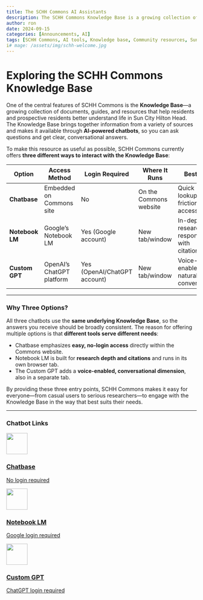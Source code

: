 ```yaml
---
title: The SCHH Commons AI Assistants
description: The SCHH Commons Knowledge Base is a growing collection of resources about life in Sun City Hilton Head, accessible through three AI chatbots—Chatbase, Notebook LM, and Custom GPT—that all use the same information but offer different ways to interact with it.
author: ron
date: 2024-09-15
categories: [Announcements, AI]
tags: [SCHH Commons, AI tools, Knowledge base, Community resources, Sun City Hilton Head]
i# mage: /assets/img/schh-welcome.jpg
---
```


# Exploring the SCHH Commons Knowledge Base  

One of the central features of SCHH Commons is the **Knowledge Base**—a growing collection of documents, guides, and resources that help residents and prospective residents better understand life in Sun City Hilton Head. The Knowledge Base brings together information from a variety of sources and makes it available through **AI-powered chatbots**, so you can ask questions and get clear, conversational answers.  

To make this resource as useful as possible, SCHH Commons currently offers **three different ways to interact with the Knowledge Base**:  

| Option       | Access Method | Login Required | Where It Runs | Best For |
|--------------|--------------|----------------|---------------|----------|
| **Chatbase** | Embedded on Commons site | No | On the Commons website | Quick lookups, frictionless access |
| **Notebook LM** | Google’s Notebook LM | Yes (Google account) | New tab/window | In-depth research, responses with citations |
| **Custom GPT** | OpenAI’s ChatGPT platform | Yes (OpenAI/ChatGPT account) | New tab/window | Voice-enabled, natural conversation |

---

### Why Three Options?  
All three chatbots use the **same underlying Knowledge Base**, so the answers you receive should be broadly consistent. The reason for offering multiple options is that **different tools serve different needs**:  

- Chatbase emphasizes **easy, no-login access** directly within the Commons website.  
- Notebook LM is built for **research depth and citations** and runs in its own browser tab.  
- The Custom GPT adds a **voice-enabled, conversational dimension**, also in a separate tab.  

By providing these three entry points, SCHH Commons makes it easy for everyone—from casual users to serious researchers—to engage with the Knowledge Base in the way that best suits their needs.  

---

### Chatbot Links

<section class="resources-section">
    
  <div class="row">
    <div class="col-md-4 mb-4">
      <article class="card h-100">
        <a href="/chatbot" class="text-decoration-none">
          <div class="card-body text-center">
            <div class="mb-3">
              <!-- <i class="fas fa-robot fa-3x text-primary"></i> -->
              <img src="{{ '/assets/img/chatbase.jpg' | relative_url }}" style="height:4em; width: auto;" class="no-lightbox"/>
            </div>
            <h3 class="card-title h5 mb-3">Chatbase</h3>
            <p class="card-text text-muted">No login required</p>
          </div>
        </a>
      </article>
    </div>
    <div class="col-md-4 mb-4">
      <article class="card h-100">
        <a href="https://notebooklm.google.com/notebook/0f446377-e804-4d34-baad-9c1b5676c437" class="text-decoration-none" target="_blank">
          <div class="card-body text-center">
            <div class="mb-3">
              <img src="{{ '/assets/img/notebooklm.svg' | relative_url }}" style="height:4em; width: auto;" class="no-lightbox"/>
            </div>
            <h3 class="card-title h5 mb-3">Notebook LM</h3>
            <p class="card-text text-muted">Google login required</p>
          </div>
        </a>
      </article>
    </div>
    <div class="col-md-4 mb-4">
      <article class="card h-100">
        <a href="https://chatgpt.com/g/g-6760d0e55ff481918057b4697385a94e-sun-city-hilton-head?model=gpt-5" class="text-decoration-none" target="_blank">
          <div class="card-body text-center">
            <div class="mb-3">
              <!-- <i class="fas fa-robot fa-3x text-primary"></i> -->
              <img src="{{ '/assets/img/openai.svg' | relative_url }}" style="height:4em; width: auto;" class="no-lightbox"/>
            </div>
            <h3 class="card-title h5 mb-3">Custom GPT</h3>
            <p class="card-text text-muted">ChatGPT login required</p>
          </div>
        </a>
      </article>
    </div>

  </div>

</section>
